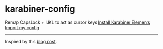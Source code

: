 # karabiner-config

Remap CapsLock + IJKL to act as cursor keys
[Install Karabiner Elements](https://pqrs.org/osx/karabiner/index.html)
[Import my config](karabiner://karabiner/assets/complex_modifications/import?url=https://s.tonsky.me/karabiner/capslock_ijkl_fn.json)

---

Inspired by this [blog post](http://tonsky.me/blog/cursor-keys/).
